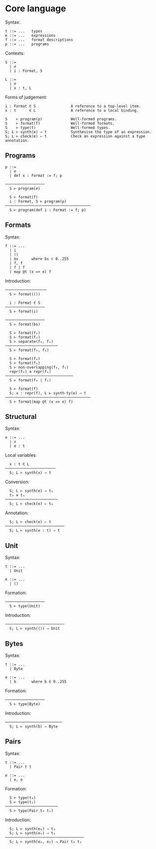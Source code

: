 # Core language

Syntax:

```text
t ::= ...   types
e ::= ...   expressions
f ::= ...   format descriptions
p ::= ...   programs
```

Contexts:

```text
S ::=
  | ∅
  | i : Format, S
```

```text
L ::=
  | ∅
  | x : t, L
```

Forms of judgement:

```text
i : Format ∈ S                A reference to a top-level item.
x : t      ∈ L                A reference to a local binding.

S    ⊢ program(p)             Well-formed programs.
S    ⊢ format(f)              Well-formed formats.
S    ⊢ type(t)                Well-formed types.
S; L ⊢ synth(e) ⇒ t           Synthesise the type of an expression.
S; L ⊢ check(e) ⇐ t           Check an expression against a type annotation.
```

## Programs

```text
p ::=
  | ∅
  | def x : Format := f; p
```

```text
──────────────────
  S ⊢ program(∅)
```

```text
  S ⊢ format(f)
  i : Format, S ⊢ program(p)
───────────────────────────────────────
  S ⊢ program(def i : Format := f; p)
```

## Formats

Syntax:

```text
f ::= ...
  | i
  | ()
  | bs      where bs ⊂ 0..255
  | f, f
  | f | f
  | map @t (x => e) f
```

Introduction:

```text
───────────────────
  S ⊢ format(())
```

```text
  i : Format ∈ S
──────────────────
  S ⊢ format(i)
```

```text
──────────────────
  S ⊢ format(bs)
```

```text
  S ⊢ format(f₀)
  S ⊢ format(f₁)
  S ⊢ separate(f₀, f₁)
────────────────────────
  S ⊢ format(f₀, f₁)
```

```text
  S ⊢ format(f₀)
  S ⊢ format(f₁)
  S ⊢ non-overlapping(f₀, f₁)
  repr(f₀) ≡ repr(f₁)
───────────────────────────────
  S ⊢ format(f₀ | f₁)
```

```text
  S ⊢ format(f)
  S; x : repr(f), L ⊢ synth-ty(e) ⇒ t
───────────────────────────────────────
  S ⊢ format(map @t (x => e) f)
```

## Structural

Syntax:

```text
e ::= ...
  | x
  | e : t
```

Local variables:

```text
  x : t ∈ L
───────────────────────
  S; L ⊢ synth(x) ⇒ t
```

Conversion:

```text
  S; L ⊢ synth(e) ⇒ t₁
  t₀ ≡ t₁
────────────────────────
  S; L ⊢ check(e) ⇐ t₀
```

Annotation:

```text
  S; L ⊢ check(e) ⇐ t
───────────────────────────
  S; L ⊢ synth(e : t) ⇒ t
```

## Unit

Syntax:

```text
t ::= ...
  | Unit

e ::= ...
  | ()
```

Formation:

```text
──────────────────
  S ⊢ type(Unit)
```

Introduction:

```text
───────────────────────────
  S; L ⊢ synth(()) ⇒ Unit
```

## Bytes

Syntax:

```text
t ::= ...
  | Byte

e ::= ...
  | b       where b ∈ 0..255
```

Formation:

```text
──────────────────
  S ⊢ type(Byte)
```

Introduction:

```text
──────────────────────────
  S; L ⊢ synth(b) ⇒ Byte
```

## Pairs

Syntax:

```text
t ::= ...
  | Pair t t

e ::= ...
  | e, e
```

Formation:

```text
  S ⊢ type(t₀)
  S ⊢ type(t₁)
────────────────────────
  S ⊢ type(Pair t₀ t₁)
```

Introduction:

```text
  S; L ⊢ synth(e₀) ⇒ t₀
  S; L ⊢ synth(e₁) ⇒ t₁
────────────────────────────────────
  S; L ⊢ synth(e₀, e₁) ⇒ Pair t₀ t₁
```
